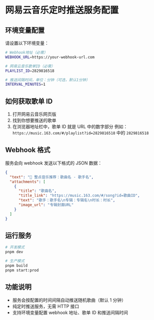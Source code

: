 # 网易云音乐定时推送服务配置

## 环境变量配置

请设置以下环境变量：

```bash
# Webhook地址（必需）
WEBHOOK_URL=https://your-webhook-url.com

# 网易云音乐歌单ID（必需）
PLAYLIST_ID=2829816518

# 推送间隔时间，单位：分钟（可选，默认1分钟）
INTERVAL_MINUTES=1
```

## 如何获取歌单 ID

1. 打开网易云音乐网页版
2. 找到你想要推送的歌单
3. 在浏览器地址栏中，歌单 ID 就是 URL 中的数字部分
   例如：`https://music.163.com/#/playlist?id=2829816518` 中的 `2829816518`

## Webhook 格式

服务会向 webhook 发送以下格式的 JSON 数据：

```json
{
  "text": "🎵 整点音乐推荐：歌曲名 - 歌手名",
  "attachments": [
    {
      "title": "歌曲名",
      "title_link": "https://music.163.com/#/song?id=歌曲ID",
      "text": "歌手：歌手名\n专辑：专辑名\n时长：时长",
      "image_url": "专辑封面URL"
    }
  ]
}
```

## 运行服务

```bash
# 开发模式
pnpm dev

# 生产模式
pnpm build
pnpm start:prod
```

## 功能说明

- 服务会按配置的时间间隔自动推送随机歌曲（默认 1 分钟）
- 纯定时推送服务，无需 HTTP 接口
- 支持环境变量配置 webhook 地址、歌单 ID 和推送间隔时间
